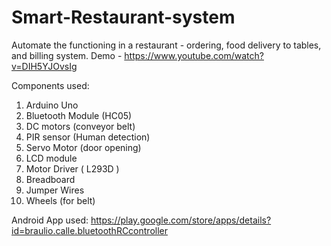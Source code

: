 # Smart-Restaurant-system
Automate the functioning in a restaurant - ordering, food delivery to tables, and billing system.
Demo - https://www.youtube.com/watch?v=DIH5YJOvsIg

Components used:
1. Arduino Uno
2. Bluetooth Module (HC05)
3. DC motors (conveyor belt)
4. PIR sensor (Human detection)
5. Servo Motor (door opening)
6. LCD module 
7. Motor Driver ( L293D )
8. Breadboard
9. Jumper Wires
10. Wheels (for belt)


Android App used: https://play.google.com/store/apps/details?id=braulio.calle.bluetoothRCcontroller
